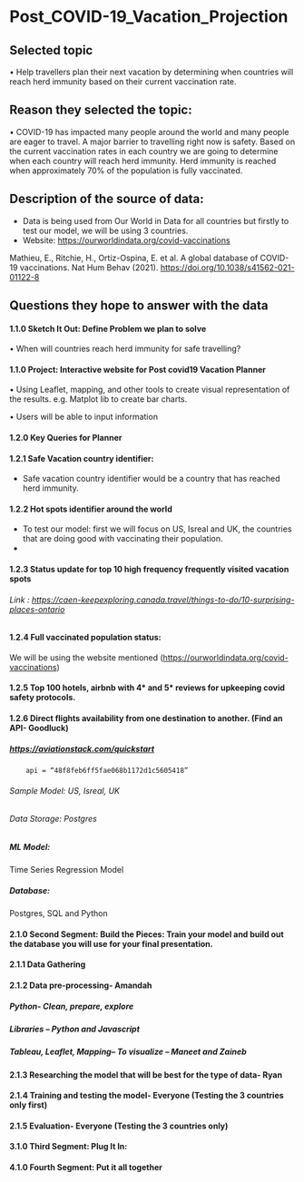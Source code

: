 # Post_COVID-19_Vacation_Projection 

## Selected topic

•	Help travellers plan their next vacation by determining when countries will reach herd immunity based on their current vaccination rate. 

## Reason they selected the topic: 

•	COVID-19 has impacted many people around the world and many people are eager to travel. A major barrier to travelling right now is safety. Based on the current vaccination rates in each country we are going to determine when each country will reach herd immunity. Herd immunity is reached when approximately 70% of the population is fully vaccinated. 

## Description of the source of data: 

- Data is being used from Our World in Data for all countries but firstly to test our model, we will be using 3 countries. 
- Website: https://ourworldindata.org/covid-vaccinations

Mathieu, E., Ritchie, H., Ortiz-Ospina, E. et al. A global database of COVID-19 vaccinations. Nat Hum Behav (2021). https://doi.org/10.1038/s41562-021-01122-8

## Questions they hope to answer with the data

#### 1.1.0 Sketch It Out: Define Problem we plan to solve 
•	When will countries reach herd immunity for safe travelling? 

#### 1.1.0 Project: Interactive website for Post covid19 Vacation Planner

•	Using Leaflet, mapping, and other tools to create visual representation of the results. e.g. Matplot lib to create bar charts. 

•	Users will be able to input information

#### 1.2.0 Key Queries for Planner 
#### 1.2.1 Safe Vacation country identifier: 

-	Safe vacation country identifier would be a country that has reached herd immunity. 

#### 1.2.2 Hot spots identifier around the world

-	To test our model: first we will focus on US, Isreal and UK, the countries that are doing good with vaccinating their population. 
-	
#### 1.2.3 Status update for top 10 high frequency frequently visited vacation spots

###### Link : https://caen-keepexploring.canada.travel/things-to-do/10-surprising-places-ontario

#### 1.2.4 Full vaccinated population status: 

We will be using the website mentioned (https://ourworldindata.org/covid-vaccinations) 

#### 1.2.5 Top 100 hotels, airbnb with 4* and 5* reviews for upkeeping covid safety protocols.

#### 1.2.6 Direct flights availability from one destination to another. (Find an API- Goodluck)
##### https://aviationstack.com/quickstart
        api = “48f8feb6ff5fae068b1172d1c5605418”

###### Sample Model: US, Isreal, UK 

###### Data Storage: Postgres

##### ML Model: 
Time Series Regression Model

##### Database: 
Postgres, SQL and Python 

#### 2.1.0 Second Segment: Build the Pieces: Train your model and build out the database you will use for your final presentation.

#### 2.1.1 Data Gathering 
#### 2.1.2 Data pre-processing- Amandah
##### Python- Clean, prepare, explore
##### Libraries – Python and Javascript 
##### Tableau, Leaflet, Mapping– To visualize – Maneet and Zaineb 
#### 2.1.3 Researching the model that will be best for the type of data- Ryan
#### 2.1.4 Training and testing the model- Everyone (Testing the 3 countries only first)
#### 2.1.5 Evaluation- Everyone (Testing the 3 countries only) 

#### 3.1.0 Third Segment: Plug It In: 
#### 4.1.0 Fourth Segment: Put it all together
